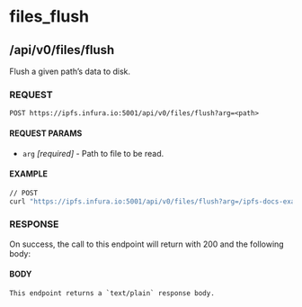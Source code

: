 # files_flush

## /api/v0/files/flush

Flush a given path’s data to disk.

### REQUEST

`POST https://ipfs.infura.io:5001/api/v0/files/flush?arg=<path>`

#### REQUEST PARAMS
- `arg` _[required]_ - Path to file to be read.

#### EXAMPLE
```bash
// POST
curl "https://ipfs.infura.io:5001/api/v0/files/flush?arg=/ipfs-docs-example"
```

### RESPONSE

On success, the call to this endpoint will return with 200 and the following body:

#### BODY
```
This endpoint returns a `text/plain` response body.
```